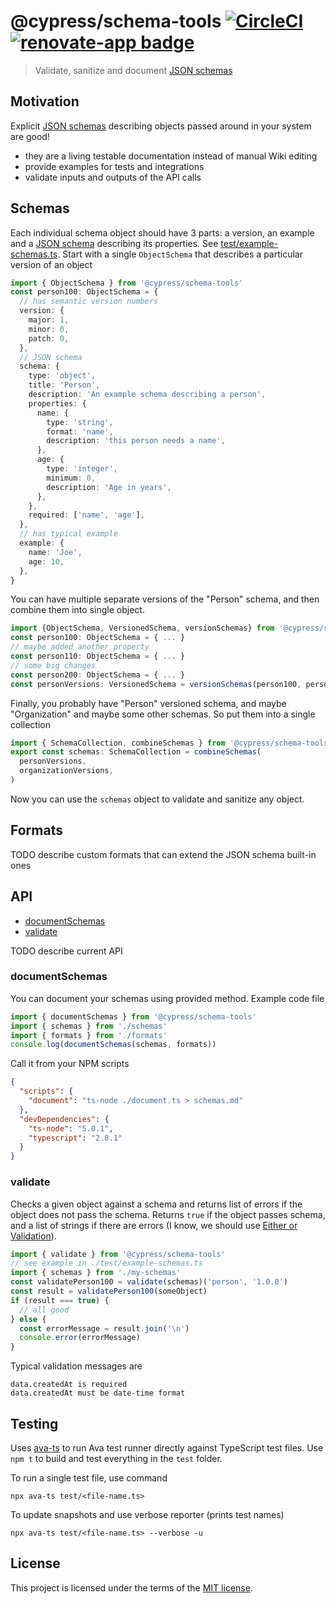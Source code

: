 # @cypress/schema-tools [![CircleCI](https://circleci.com/gh/cypress-io/schema-tools.svg?style=svg&circle-token=aa9b52bab9e9216699ba7258929f727b06b13afe)](https://circleci.com/gh/cypress-io/schema-tools) [![renovate-app badge][renovate-badge]][renovate-app]

> Validate, sanitize and document [JSON schemas][json-schema]

## Motivation

Explicit [JSON schemas][json-schema] describing objects passed around in your system are good!

* they are a living testable documentation instead of manual Wiki editing
* provide examples for tests and integrations
* validate inputs and outputs of the API calls

## Schemas

Each individual schema object should have 3 parts: a version, an example and a [JSON schema][json-schema] describing its properties. See [test/example-schemas.ts](test/example-schemas.ts). Start with a single `ObjectSchema` that describes a particular version of an object

```typescript
import { ObjectSchema } from '@cypress/schema-tools'
const person100: ObjectSchema = {
  // has semantic version numbers
  version: {
    major: 1,
    minor: 0,
    patch: 0,
  },
  // JSON schema
  schema: {
    type: 'object',
    title: 'Person',
    description: 'An example schema describing a person',
    properties: {
      name: {
        type: 'string',
        format: 'name',
        description: 'this person needs a name',
      },
      age: {
        type: 'integer',
        minimum: 0,
        description: 'Age in years',
      },
    },
    required: ['name', 'age'],
  },
  // has typical example
  example: {
    name: 'Joe',
    age: 10,
  },
}
```

You can have multiple separate versions of the "Person" schema, and then combine them into single object.

```typescript
import {ObjectSchema, VersionedSchema, versionSchemas} from '@cypress/schema-tools'
const person100: ObjectSchema = { ... }
// maybe added another property
const person110: ObjectSchema = { ... }
// some big changes
const person200: ObjectSchema = { ... }
const personVersions: VersionedSchema = versionSchemas(person100, person110, person200)
```

Finally, you probably have "Person" versioned schema, and maybe "Organization" and maybe some other schemas. So put them into a single collection

```typescript
import { SchemaCollection, combineSchemas } from '@cypress/schema-tools'
export const schemas: SchemaCollection = combineSchemas(
  personVersions,
  organizationVersions,
)
```

Now you can use the `schemas` object to validate and sanitize any object.

## Formats

TODO describe custom formats that can extend the JSON schema built-in ones

## API

* [documentSchemas](#documentSchemas)
* [validate](#validate)

TODO describe current API

### documentSchemas

You can document your schemas using provided method. Example code file

```typescript
import { documentSchemas } from '@cypress/schema-tools'
import { schemas } from './schemas'
import { formats } from './formats'
console.log(documentSchemas(schemas, formats))
```

Call it from your NPM scripts

```json
{
  "scripts": {
    "document": "ts-node ./document.ts > schemas.md"
  },
  "devDependencies": {
    "ts-node": "5.0.1",
    "typescript": "2.8.1"
  }
}
```

### validate

Checks a given object against a schema and returns list of errors if the object does not pass the schema. Returns `true` if the object passes schema, and a list of strings if there are errors (I know, we should use [Either or Validation](http://folktale.origamitower.com/api/v2.1.0/en/folktale.validation.html)).

```ts
import { validate } from '@cypress/schema-tools'
// see example in ./test/example-schemas.ts
import { schemas } from './my-schemas'
const validatePerson100 = validate(schemas)('person', '1.0.0')
const result = validatePerson100(someObject)
if (result === true) {
  // all good
} else {
  const errorMessage = result.join('\n')
  console.error(errorMessage)
}
```

Typical validation messages are

```
data.createdAt is required
data.createdAt must be date-time format
```

## Testing

Uses [ava-ts](https://github.com/andywer/ava-ts#readme) to run Ava test runner directly against TypeScript test files. Use `npm t` to build and test everything in the `test` folder.

To run a single test file, use command

```
npx ava-ts test/<file-name.ts>
```

To update snapshots and use verbose reporter (prints test names)

```
npx ava-ts test/<file-name.ts> --verbose -u
```

## License

This project is licensed under the terms of the [MIT license](LICENSE.md).

[renovate-badge]: https://img.shields.io/badge/renovate-app-blue.svg
[renovate-app]: https://renovateapp.com/
[json-schema]: http://json-schema.org/
